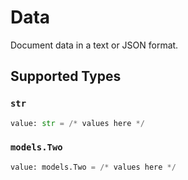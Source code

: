 # Data

Document data in a text or JSON format.


## Supported Types

### `str`

```python
value: str = /* values here */
```

### `models.Two`

```python
value: models.Two = /* values here */
```

